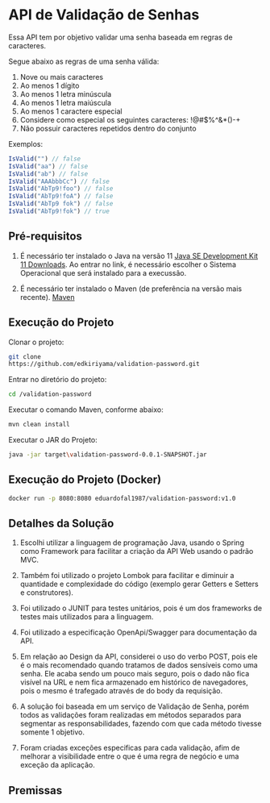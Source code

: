 # API de Validação de Senhas

Essa API tem por objetivo validar uma senha baseada em regras de caracteres.

Segue abaixo as regras de uma senha válida:

1. Nove ou mais caracteres
2. Ao menos 1 dígito
3. Ao menos 1 letra minúscula
4. Ao menos 1 letra maiúscula
5. Ao menos 1 caractere especial
6. Considere como especial os seguintes caracteres: !@#$%^&*()-+
7. Não possuir caracteres repetidos dentro do conjunto

Exemplos:

```javascript
IsValid("") // false  
IsValid("aa") // false  
IsValid("ab") // false  
IsValid("AAAbbbCc") // false  
IsValid("AbTp9!foo") // false  
IsValid("AbTp9!foA") // false
IsValid("AbTp9 fok") // false
IsValid("AbTp9!fok") // true
```
## Pré-requisitos
1. É necessário ter instalado o Java na versão 11 [Java SE Development Kit 11 Downloads](https://www.oracle.com/br/java/technologies/javase-jdk11-downloads.html). Ao entrar no link, é necessário escolher o Sistema Operacional que será instalado para a execussão.

2. É necessário ter instalado o Maven (de preferência na versão mais recente). [Maven](https://maven.apache.org/download.cgi)

## Execução do Projeto

Clonar o projeto:

```bash
git clone
https://github.com/edkiriyama/validation-password.git
```
Entrar no diretório do projeto:

```bash
cd /validation-password
```

Executar o comando Maven, conforme abaixo:
```bash
mvn clean install
```

Executar o JAR do Projeto:
```bash
java -jar target\validation-password-0.0.1-SNAPSHOT.jar
```
## Execução do Projeto (Docker)
```bash
docker run -p 8080:8080 eduardofal1987/validation-password:v1.0
```
## Detalhes da Solução

1. Escolhi utilizar a linguagem de programação Java, usando o Spring como Framework para facilitar a criação da API Web usando o padrão MVC. 

2. Também foi utilizado o projeto Lombok para facilitar e diminuir a quantidade e complexidade do código (exemplo gerar Getters e Setters e construtores).

3. Foi utilizado o JUNIT para testes unitários, pois é um dos frameworks de testes mais utilizados para a linguagem.

4. Foi utilizado a especificação OpenApi/Swagger para documentação da API.

5. Em relação ao Design da API, considerei o uso do verbo POST, pois ele é o mais recomendado quando tratamos de dados sensíveis como uma senha. Ele acaba sendo um pouco mais seguro, pois o dado não fica visível na URL e nem fica armazenado em histórico de navegadores, pois o mesmo é trafegado através de do body da requisição.

6. A solução foi baseada em um serviço de Validação de Senha, porém todos as validações foram realizadas em métodos separados para segmentar as responsabilidades, fazendo com que cada método tivesse somente 1 objetivo.

7. Foram criadas exceções especificas para cada validação, afim de melhorar a visibilidade entre o que é uma regra de negócio e uma exceção da aplicação.

## Premissas


